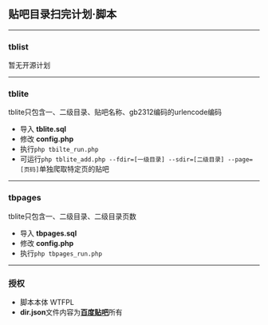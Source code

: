 ## 贴吧目录扫完计划·脚本
---
### tblist
暂无开源计划

---
### tblite
tblite只包含一、二级目录、贴吧名称、gb2312编码的urlencode编码
- 导入 **tblite.sql**
- 修改 **config.php**
- 执行```php tbilte_run.php```
- 可运行```php tblite_add.php --fdir=[一级目录] --sdir=[二级目录] --page=[页码]```单独爬取特定页的贴吧 

---

### tbpages
tblite只包含一、二级目录、二级目录页数
- 导入 **tbpages.sql**
- 修改 **config.php**
- 执行```php tbpages_run.php```

---
### 授权
- 脚本本体 WTFPL
- **dir.json**文件内容为[**百度贴吧**](https://tieba.baidu.com)所有